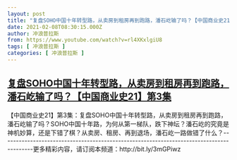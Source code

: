```yaml
---
layout: post
title: "复盘SOHO中国十年转型路，从卖房到租房再到跑路，潘石屹输了吗？【中国商业史21】第3集"
date: 2021-02-08T08:30:15.000Z
author: 冲浪普拉斯
from: https://www.youtube.com/watch?v=rl4XKxlgiU8
tags: [ 冲浪普拉斯 ]
categories: [ 冲浪普拉斯 ]
---
```

<!--1612773015000-->
[复盘SOHO中国十年转型路，从卖房到租房再到跑路，潘石屹输了吗？【中国商业史21】第3集](https://www.youtube.com/watch?v=rl4XKxlgiU8)
------

<div>
【中国商业史21】第3集：复盘SOHO中国十年转型路，从卖房到租房再到跑路，潘石屹输了吗？SOHO中国十年路，为何从第一梯队，跌下神坛？潘石屹的究竟是神机妙算，还是下错了棋？从卖房、租房、再到退场，潘石屹一路做错了什么？-----------------------------------------------------------------------------------------更多精彩内容，请订阅本频道：http://bit.ly/3mGPiwz
</div>
